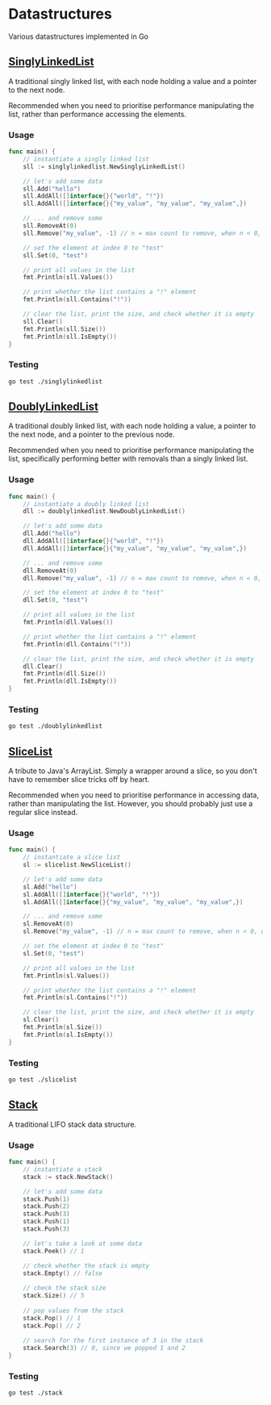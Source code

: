 
# Datastructures  
Various datastructures implemented in Go

## [SinglyLinkedList](https://github.com/RyanW02/go-datastructures/tree/master/singlylinkedlist)
A traditional singly linked list, with each node holding a value and a pointer to the next node.

Recommended when you need to prioritise performance manipulating the list, rather than performance accessing the elements.

### Usage
```go
func main() {
	// instantiate a singly linked list
	sll := singlylinkedlist.NewSinglyLinkedList()

	// let's add some data
	sll.Add("hello")
	sll.AddAll([]interface{}{"world", "!"})
	sll.AddAll([]interface{}{"my_value", "my_value", "my_value",})

	// ... and remove some
	sll.RemoveAt(0)
	sll.Remove("my_value", -1) // n = max count to remove, when n < 0, unlimited

	// set the element at index 0 to "test"
	sll.Set(0, "test")

	// print all values in the list
	fmt.Println(sll.Values())

	// print whether the list contains a "!" element
	fmt.Println(sll.Contains("!"))

	// clear the list, print the size, and check whether it is empty
	sll.Clear()
	fmt.Println(sll.Size())
	fmt.Println(sll.IsEmpty())
}
```

### Testing
```bash
go test ./singlylinkedlist
```

## [DoublyLinkedList](https://github.com/RyanW02/go-datastructures/tree/master/doublylinkedlist)
A traditional doubly linked list, with each node holding a value, a pointer to the next node, and a pointer to the previous node.

Recommended when you need to prioritise performance manipulating the list, specifically performing better with removals than a singly linked list.

### Usage
```go
func main() {
	// instantiate a doubly linked list
	dll := doublylinkedlist.NewDoublyLinkedList()

	// let's add some data
	dll.Add("hello")
	dll.AddAll([]interface{}{"world", "!"})
	dll.AddAll([]interface{}{"my_value", "my_value", "my_value",})

	// ... and remove some
	dll.RemoveAt(0)
	dll.Remove("my_value", -1) // n = max count to remove, when n < 0, unlimited

	// set the element at index 0 to "test"
	dll.Set(0, "test")

	// print all values in the list
	fmt.Println(dll.Values())

	// print whether the list contains a "!" element
	fmt.Println(dll.Contains("!"))

	// clear the list, print the size, and check whether it is empty
	dll.Clear()
	fmt.Println(dll.Size())
	fmt.Println(dll.IsEmpty())
}
```

### Testing
```bash
go test ./doublylinkedlist
```

## [SliceList](https://github.com/RyanW02/go-datastructures/tree/master/slicelist)
A tribute to Java's ArrayList. Simply a wrapper around a slice, so you don't have to remember slice tricks off by heart.

Recommended when you need to prioritise performance in accessing data, rather than manipulating the list. However, you should probably just use a regular slice instead.

### Usage
```go
func main() {
	// instantiate a slice list
	sl := slicelist.NewSliceList()

	// let's add some data
	sl.Add("hello")
	sl.AddAll([]interface{}{"world", "!"})
	sl.AddAll([]interface{}{"my_value", "my_value", "my_value",})

	// ... and remove some
	sl.RemoveAt(0)
	sl.Remove("my_value", -1) // n = max count to remove, when n < 0, unlimited

	// set the element at index 0 to "test"
	sl.Set(0, "test")

	// print all values in the list
	fmt.Println(sl.Values())

	// print whether the list contains a "!" element
	fmt.Println(sl.Contains("!"))

	// clear the list, print the size, and check whether it is empty
	sl.Clear()
	fmt.Println(sl.Size())
	fmt.Println(sl.IsEmpty())
}
```

### Testing
```bash
go test ./slicelist
```

## [Stack](https://github.com/RyanW02/go-datastructures/tree/master/stack)
A traditional LIFO stack data structure.

### Usage
```go
func main() {
	// instantiate a stack
	stack := stack.NewStack()

	// let's add some data
	stack.Push(1)
	stack.Push(2)
	stack.Push(3)
	stack.Push(1)
	stack.Push(3)

	// let's take a look at some data
	stack.Peek() // 1

	// check whether the stack is empty
	stack.Empty() // false
	
	// check the stack size
	stack.Size() // 5
	
	// pop values from the stack
	stack.Pop() // 1
	stack.Pop() // 2
	
	// search for the first instance of 3 in the stack
	stack.Search(3) // 0, since we popped 1 and 2
}
```

### Testing
```bash
go test ./stack
```